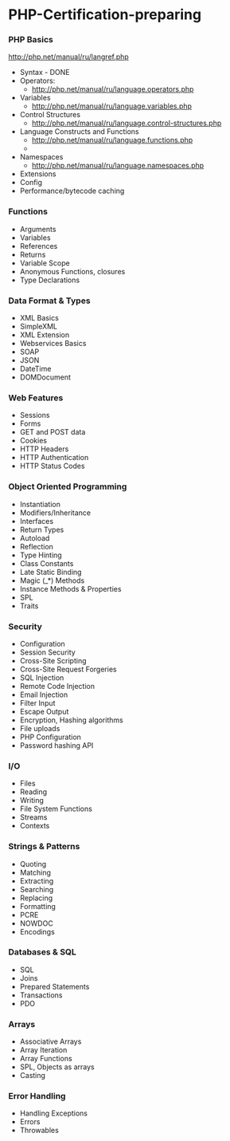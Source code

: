 # PHP-Certification-preparing

### PHP Basics
http://php.net/manual/ru/langref.php
 - Syntax - DONE
 - Operators:
    - http://php.net/manual/ru/language.operators.php
 - Variables
    - http://php.net/manual/ru/language.variables.php
 - Control Structures
    - http://php.net/manual/ru/language.control-structures.php
 - Language Constructs and Functions
    - http://php.net/manual/ru/language.functions.php
    - 
 - Namespaces 
    - http://php.net/manual/ru/language.namespaces.php
 - Extensions
 - Config
 - Performance/bytecode caching

### Functions
 - Arguments
 - Variables
 - References
 - Returns
 - Variable Scope
 - Anonymous Functions, closures
 - Type Declarations
 
### Data Format & Types
 - XML Basics
 - SimpleXML
 - XML Extension
 - Webservices Basics
 - SOAP
 - JSON 
 - DateTime 
 - DOMDocument
 
### Web Features
 - Sessions
 - Forms
 - GET and POST data
 - Cookies
 - HTTP Headers
 - HTTP Authentication
 - HTTP Status Codes 
 
### Object Oriented Programming
 - Instantiation
 - Modifiers/Inheritance
 - Interfaces
 - Return Types
 - Autoload
 - Reflection
 - Type Hinting
 - Class Constants
 - Late Static Binding
 - Magic (_*) Methods
 - Instance Methods & Properties
 - SPL
 - Traits

### Security
 - Configuration
 - Session Security
 - Cross-Site Scripting
 - Cross-Site Request Forgeries
 - SQL Injection
 - Remote Code Injection
 - Email Injection
 - Filter Input
 - Escape Output
 - Encryption, Hashing algorithms
 - File uploads
 - PHP Configuration
 - Password hashing API 
 
### I/O
 - Files
 - Reading
 - Writing
 - File System Functions
 - Streams
 - Contexts

### Strings & Patterns
 - Quoting
 - Matching
 - Extracting
 - Searching
 - Replacing
 - Formatting
 - PCRE
 - NOWDOC
 - Encodings
 
### Databases & SQL
 - SQL
 - Joins
 - Prepared Statements
 - Transactions
 - PDO

### Arrays
 - Associative Arrays
 - Array Iteration
 - Array Functions
 - SPL, Objects as arrays 
 - Casting

### Error Handling
 - Handling Exceptions
 - Errors
 - Throwables
